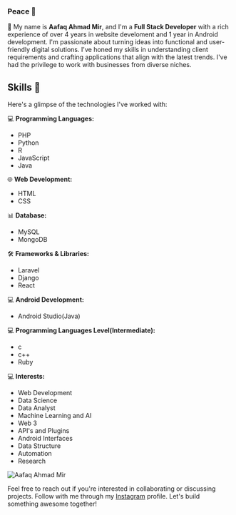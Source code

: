 ### Peace 🍁

🍁 My name is **Aafaq Ahmad Mir**, and I'm a **Full Stack Developer** with a rich experience of over 4 years in website develoment  and 1 year in Android development. I'm passionate about turning ideas into functional and user-friendly digital solutions. I've honed my skills in understanding client requirements and crafting applications that align with the latest trends. I've had the privilege to work with businesses from diverse niches.

## Skills 🚀
Here's a glimpse of the technologies I've worked with:

💻 **Programming Languages:**  
- PHP
- Python
- R
- JavaScript
- Java

🌐 **Web Development:**  
- HTML
- CSS

📊 **Database:**  
- MySQL
- MongoDB

🛠️ **Frameworks & Libraries:**  
- Laravel
- Django
- React

  
  
💻 **Android Development:**
- Android Studio(Java)

💻 **Programming Languages Level(Intermediate):**
- c
- c++
- Ruby


💻 **Interests:**
- Web Development
- Data Science
- Data Analyst
- Machine Learning and AI
- Web 3
- API's and Plugins
- Android Interfaces
- Data Structure
- Automation
- Research
  


![Aafaq Ahmad Mir](https://codejourney.in/App/Uploads/External/Images/d4a.jpg)

Feel free to reach out if you're interested in collaborating or discussing projects. Follow with me through my [Instagram](https://instagram.com/mir.aafaq/) profile. Let's build something awesome together!
